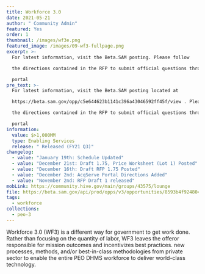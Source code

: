 ```yaml
---
title: Workforce 3.0
date: 2021-05-21
author: " Community Admin"
featured: Yes
order: 1
thumbnail: /images/wf3e.png
featured_image: /images/09-wf3-fullpage.png
excerpt: >-
  For latest information, visit the Beta.SAM posting. Please follow 

  the directions contained in the RFP to submit official questions through our vendor 

  portal
pre_text: >-
  For latest information, visit the Beta.SAM posting located at 

  https://beta.sam.gov/opp/c5e644623b1141c396a43046592ff45f/view . Please follow 

  the directions contained in the RFP to submit official questions through our vendor 

  portal
information:
  value: $>1,000MM
  type: Enabling Services
  release: " Released (FY21 Q3)"
changelog:
  - value: "January 19th: Schedule Updated"
  - value: "December 21st: Draft 1.75, Price Worksheet (Lot 1) Posted"
  - value: "December 16th: Draft RFP 1.75 Posted"
  - value: "December 2nd: AcqServe Portal Directions Added"
  - value: "November 2nd: RFP Draft 1 released"
mobLink: https://community.hive.gov/main/groups/43575/lounge
file: https://beta.sam.gov/api/prod/opps/v3/opportunities/8593b4f9248048e58c50428be58e1ed5/resources/download/zip?api_key=null&token=
tags:
  - workforce
collections:
  - peo-3
---
```

Workforce 3.0 (WF3) is a different way for government to get work done. Rather than focusing on the quantity of labor, WF3 leaves the offeror responsible for mission outcomes and incentivizes best practices. new processes, methods, and/or best-in-class methodologies from private sector to enable the entire PEO DHMS workforce to deliver world-class technology.